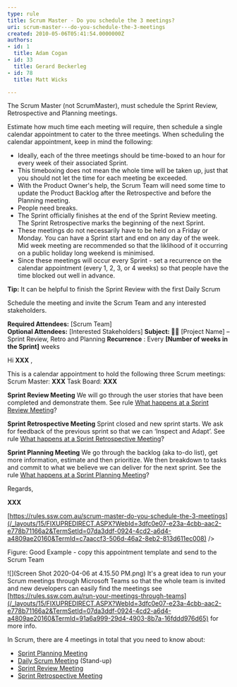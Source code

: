 ```yaml
---
type: rule
title: Scrum Master - Do you schedule the 3 meetings?
uri: scrum-master---do-you-schedule-the-3-meetings
created: 2010-05-06T05:41:54.0000000Z
authors:
- id: 1
  title: Adam Cogan
- id: 33
  title: Gerard Beckerleg
- id: 78
  title: Matt Wicks

---
```


The Scrum Master (not ScrumMaster), must schedule the Sprint Review, Retrospective and Planning meetings.
 
Estimate how much time each meeting will require, then schedule a single calendar appointment to cater to the three meetings. When scheduling the calendar appointment, keep in mind the following:

- Ideally, each of the three meetings should be time-boxed to an hour for every week of their associated Sprint.
- This timeboxing does not mean the whole time will be taken up, just that you should not let the time for each meeting be exceeded.
- With the Product Owner's help, the Scrum Team will need some time to update the Product Backlog after the Retrospective and before the Planning meeting.
- People need breaks.
- The Sprint officially finishes at the end of the Sprint Review meeting. The Sprint Retrospective marks the beginning of the next Sprint.
- These meetings do not necessarily have to be held on a Friday or Monday. You can have a Sprint start and end on any day of the week.
Mid week meeting are recommended so that the liklihood of it occurring on a public holiday long weekend is minimised.
- Since these meetings will occur every Sprint - set a recurrence on the calendar appointment (every 1, 2, 3, or 4 weeks) so that people have the time blocked out well in advance.


**Tip:** It can be helpful to finish the Sprint Review with the first Daily Scrum

Schedule the meeting and invite the Scrum Team and any interested stakeholders.



**Required Attendees:** [Scrum Team]           
**Optional Attendees:**  [Interested Stakeholders]
**Subject: 🏃‍♂️** [Project Name] – Sprint Review, Retro and Planning
 **Recurrence** : Every  **[Number of weeks in the Sprint]**  weeks



Hi            **XXX** ,
 
This is a calendar appointment to hold the following three Scrum meetings:
Scrum Master:  **XXX** 
Task Board:            **XXX** 
 
 **Sprint Review Meeting** 
We will go through the user stories that have been completed and demonstrate them.
See rule [What happens at a Sprint Review Meeting](/_layouts/15/FIXUPREDIRECT.ASPX?WebId=3dfc0e07-e23a-4cbb-aac2-e778b71166a2&TermSetId=07da3ddf-0924-4cd2-a6d4-a4809ae20160&TermId=ce7cba56-e7a2-42c9-bdca-2445cf8f820b)? 
 
 **Sprint Retrospective Meeting** 
Sprint closed and new sprint starts.
We ask for feedback of the previous sprint so that we can ‘Inspect and Adapt’.
See rule [What happens at a Sprint Retrospective Meeting](/_layouts/15/FIXUPREDIRECT.ASPX?WebId=3dfc0e07-e23a-4cbb-aac2-e778b71166a2&TermSetId=07da3ddf-0924-4cd2-a6d4-a4809ae20160&TermId=4f02d28d-5375-4530-abcb-0b541683bcbc)? 
 
 **Sprint Planning Meeting** 
We go through the backlog (aka to-do list), get more information, estimate and then prioritize. 
We then breakdown to tasks and commit to what we believe we can deliver for the next sprint.
See the rule [What happens at a Sprint Planning Meeting](/_layouts/15/FIXUPREDIRECT.ASPX?WebId=3dfc0e07-e23a-4cbb-aac2-e778b71166a2&TermSetId=07da3ddf-0924-4cd2-a6d4-a4809ae20160&TermId=ba8d0048-f440-42a6-90c0-8f79f0973d10)?

Regards,

**XXX**

[https://rules.ssw.com.au/scrum-master-do-you-schedule-the-3-meetings](/_layouts/15/FIXUPREDIRECT.ASPX?WebId=3dfc0e07-e23a-4cbb-aac2-e778b71166a2&TermSetId=07da3ddf-0924-4cd2-a6d4-a4809ae20160&TermId=c7aaccf3-506d-46a2-8eb2-813d611ec008) />

 Figure: Good Example - copy this appointment template and send to the Scrum Team

![](Screen Shot 2020-04-06 at 4.15.50 PM.png)
It's a great idea to run your Scrum meetings through Microsoft Teams so that the whole team is invited and new developers can easily find the meetings see [https://rules.ssw.com.au/run-your-meetings-through-teams](/_layouts/15/FIXUPREDIRECT.ASPX?WebId=3dfc0e07-e23a-4cbb-aac2-e778b71166a2&TermSetId=07da3ddf-0924-4cd2-a6d4-a4809ae20160&TermId=91a6a999-29d4-4903-8b7a-16fddd976d65) for more info.

In Scrum, there are 4 meetings in total that you need to know about:
- [Sprint Planning Meeting](/Pages/SprintPlanningMeeting.aspx "Sprint Planning Meeting")
- [Daily Scrum Meeting](/Pages/DailyScrumUpdateTasks.aspx "Daily Scrum Meeting") (Stand-up)
- [Sprint Review Meeting](/Pages/SprintReviewMeeting.aspx "Sprint Review Meeting")
- [Sprint Retrospective Meeting](/Pages/RetrospectiveMeeting.aspx "Sprint Retrospective Meeting")
